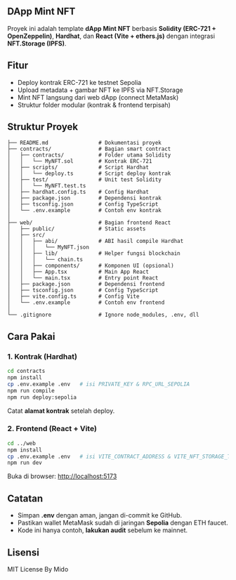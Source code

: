 ## DApp Mint NFT

Proyek ini adalah template **dApp Mint NFT** berbasis **Solidity (ERC-721 + OpenZeppelin)**, **Hardhat**, dan **React (Vite + ethers.js)** dengan integrasi **NFT.Storage (IPFS)**.

## Fitur
- Deploy kontrak ERC-721 ke testnet Sepolia
- Upload metadata + gambar NFT ke IPFS via NFT.Storage
- Mint NFT langsung dari web dApp (connect MetaMask)
- Struktur folder modular (kontrak & frontend terpisah)

## Struktur Proyek
```
├── README.md                # Dokumentasi proyek
├── contracts/               # Bagian smart contract
│   ├── contracts/           # Folder utama Solidity
│   │   └── MyNFT.sol        # Kontrak ERC-721
│   ├── scripts/             # Script Hardhat
│   │   └── deploy.ts        # Script deploy kontrak
│   ├── test/                # Unit test Solidity
│   │   └── MyNFT.test.ts
│   ├── hardhat.config.ts    # Config Hardhat
│   ├── package.json         # Dependensi kontrak
│   ├── tsconfig.json        # Config TypeScript
│   └── .env.example         # Contoh env kontrak
│
├── web/                     # Bagian frontend React
│   ├── public/              # Static assets
│   ├── src/                 
│   │   ├── abi/             # ABI hasil compile Hardhat
│   │   │   └── MyNFT.json
│   │   ├── lib/             # Helper fungsi blockchain
│   │   │   └── chain.ts
│   │   ├── components/      # Komponen UI (opsional)
│   │   ├── App.tsx          # Main App React
│   │   └── main.tsx         # Entry point React
│   ├── package.json         # Dependensi frontend
│   ├── tsconfig.json        # Config TypeScript
│   ├── vite.config.ts       # Config Vite
│   └── .env.example         # Contoh env frontend
│
└── .gitignore               # Ignore node_modules, .env, dll
```

## Cara Pakai

### 1. Kontrak (Hardhat)
```bash
cd contracts
npm install
cp .env.example .env   # isi PRIVATE_KEY & RPC_URL_SEPOLIA
npm run compile
npm run deploy:sepolia
```
Catat **alamat kontrak** setelah deploy.

### 2. Frontend (React + Vite)
```bash
cd ../web
npm install
cp .env.example .env   # isi VITE_CONTRACT_ADDRESS & VITE_NFT_STORAGE_TOKEN
npm run dev
```
Buka di browser: [http://localhost:5173](http://localhost:5173)

## Catatan
- Simpan **.env** dengan aman, jangan di-commit ke GitHub.
- Pastikan wallet MetaMask sudah di jaringan **Sepolia** dengan ETH faucet.
- Kode ini hanya contoh, **lakukan audit** sebelum ke mainnet.

## Lisensi
MIT License By Mido
